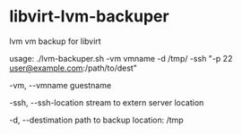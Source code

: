 libvirt-lvm-backuper
====================

lvm vm backup for libvirt


usage: ./lvm-backuper.sh -vm vmname -d /tmp/ -ssh "-p 22 user@example.com:/path/to/dest" 

-vm, 	--vmname 	guestname

-ssh, --ssh-location 	stream to extern server location

-d, 	--destimation 	path to backup location: /tmp
